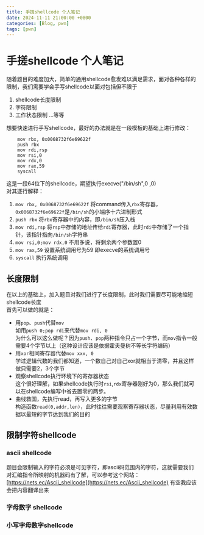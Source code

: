 ```yaml
---
title: 手搓shellcode 个人笔记
date: 2024-11-11 21:00:00 +0800
categories: [Blog, pwn]
tags: [pwn]
---
```

# 手搓shellcode 个人笔记
随着题目的难度加大，简单的通用shellcode愈发难以满足需求，面对各种各样的限制，我们需要学会手写shellcode以面对包括但不限于
1. shellcode长度限制
2. 字符限制
3. 工作状态限制
    ...等等 

想要快速进行手写shellcode，最好的办法就是在一段模板的基础上进行修改： 

```armasm
    mov rbx, 0x0068732f6e69622f
    push rbx
    mov rdi,rsp
    mov rsi,0
    mov rdx,0
    mov rax,59
    syscall
```
这是一段64位下的shellcode，期望执行execve("/bin/sh",0 ,0)<br>对其逐行解释：
1. `mov rbx, 0x0068732f6e69622f` 
   将command传入`rbx`寄存器，`0x0068732f6e69622f`是`/bin/sh`的小端序十六进制形式
2. `push rbx` 
    将`rbx`寄存器中的内容，即`/bin/sh`压入栈
3. `mov rdi,rsp` 
    将`rsp`中存储的地址传给`rdi`寄存器，此时`rdi`中存储了一个指针，该指针指向`/bin/sh`字符串
4. `mov rsi,0;mov rdx,0` 
   不用多说，将剩余两个参数置0 
5. `mov rax,59` 
   设置系统调用号为59 即execve的系统调用号
6. `syscall` 
    执行系统调用
## 长度限制 
在以上的基础上，加入题目对我们进行了长度限制，此时我们需要尽可能地缩短shellcode长度<br>
首先可以做的就是：
- 用`pop`、`push`代替`mov`<br>
  如用`push 0;pop rdi`来代替`mov rdi, 0`<br>为什么可以这么做呢？因为`push`、`pop`两种指令只占一个字节，而`mov`指令一般需要4个字节以上（这种设计应该是依据霍夫曼树不等长字符编码）<br>
- 用`xor`相同寄存器代替`mov xxx, 0`<br>
  学过逻辑代数的我们都知道，一个数自己对自己xor就相当于清零，并且这样做只需要2，3个字节
- 观察shellcode执行环境下的寄存器状态<br>
  这个很好理解，如果shellcode执行时`rsi`,`rdx`寄存器刚好为0，那么我们就可以在shellcode编写中省去置零的两步。<br>
- 曲线救国，先执行read，再写入更多的字节<br>
  构造函数`read(0,addr,len)`，此时往往需要观察寄存器状态，尽量利用有效数据以最短的字节达到我们的目的
## 限制字符shellcode
### ascii shellcode
题目会限制输入的字符必须是可见字符，即ascii码范围内的字符，这就需要我们对汇编指令所映射的机器码有了解，可以参考这个网站：
[https://nets.ec/Ascii_shellcode](https://nets.ec/Ascii_shellcode) 有空我应该会把内容翻译出来
### 字母数字 shellcode
### 小写字母数字shellcode
## 